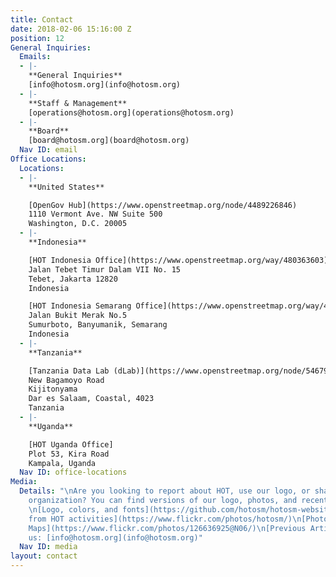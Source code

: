 ```yaml
---
title: Contact
date: 2018-02-06 15:16:00 Z
position: 12
General Inquiries:
  Emails:
  - |-
    **General Inquiries**
    [info@hotosm.org](info@hotosm.org)
  - |-
    **Staff & Management**
    [operations@hotosm.org](operations@hotosm.org)
  - |-
    **Board**
    [board@hotosm.org](board@hotosm.org)
  Nav ID: email
Office Locations:
  Locations:
  - |-
    **United States**

    [OpenGov Hub](https://www.openstreetmap.org/node/4489226846)
    1110 Vermont Ave. NW Suite 500
    Washington, D.C. 20005
  - |-
    **Indonesia**

    [HOT Indonesia Office](https://www.openstreetmap.org/way/480363603)
    Jalan Tebet Timur Dalam VII No. 15
    Tebet, Jakarta 12820
    Indonesia

    [HOT Indonesia Semarang Office](https://www.openstreetmap.org/way/477532474)
    Jalan Bukit Merak No.5
    Sumurboto, Banyumanik, Semarang
    Indonesia
  - |-
    **Tanzania**

    [Tanzania Data Lab (dLab)](https://www.openstreetmap.org/node/5467972321)
    New Bagamoyo Road
    Kijitonyama
    Dar es Salaam, Coastal, 4023
    Tanzania
  - |-
    **Uganda**

    [HOT Uganda Office]
    Plot 53, Kira Road
    Kampala, Uganda
  Nav ID: office-locations
Media:
  Details: "\nAre you looking to report about HOT, use our logo, or share about the
    organization? You can find versions of our logo, photos, and recent articles:\n
    \n[Logo, colors, and fonts](https://github.com/hotosm/hotosm-website/wiki/Colors-Fonts-and-Logo)\n[Photos
    from HOT activities](https://www.flickr.com/photos/hotosm/)\n[Photos from Missing
    Maps](https://www.flickr.com/photos/126636925@N06/)\n[Previous Articles](https://github.com/hotosm/hotosm-website/wiki/Media-Kit#previously-written-articles)\n\nContact
    us: [info@hotosm.org](info@hotosm.org)"
  Nav ID: media
layout: contact
---
```


